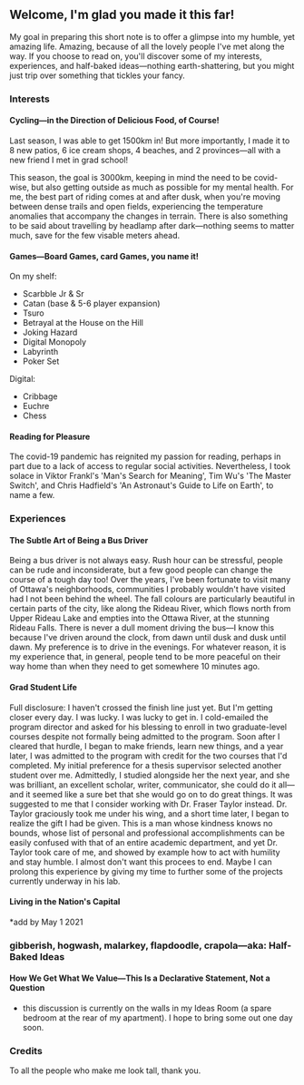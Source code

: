 ## Welcome, I'm glad you made it this far!
My goal in preparing this short note is to offer a glimpse into my humble, yet amazing life. Amazing, because of all the lovely people I've met along the way.
If you choose to read on, you'll discover some of my interests, experiences, and half-baked ideas—nothing earth-shattering, but you might just trip over something that tickles your fancy.

### Interests
#### Cycling—in the Direction of Delicious Food, of Course!
Last season, I was able to get 1500km in! But more importantly, I made it to 8 new patios, 6 ice cream shops, 4 beaches, and 2 provinces—all with a new friend I met in grad school!

This season, the goal is 3000km, keeping in mind the need to be covid-wise, but also getting outside as much as possible for my mental health. For me, the best part of riding comes at and after dusk, when you're moving between dense trails and open fields, experiencing the temperature anomalies that accompany the changes in terrain. There is also something to be said about travelling by headlamp after dark—nothing seems to matter much, save for the few visable meters ahead.

#### Games—Board Games, card Games, you name it!
On my shelf:
- Scarbble Jr & Sr
- Catan (base & 5-6 player expansion)
- Tsuro
- Betrayal at the House on the Hill
- Joking Hazard
- Digital Monopoly
- Labyrinth
- Poker Set

Digital:
- Cribbage
- Euchre
- Chess

#### Reading for Pleasure
The covid-19 pandemic has reignited my passion for reading, perhaps in part due to a lack of access to regular social activities. Nevertheless, I took solace in Viktor Frankl's 'Man's Search for Meaning', Tim Wu's 'The Master Switch', and Chris Hadfield's 'An Astronaut's Guide to Life on Earth', to name a few.

### Experiences
#### The Subtle Art of Being a Bus Driver
Being a bus driver is not always easy. Rush hour can be stressful, people can be rude and inconsiderate, but a few good people can change the course of a tough day too! Over the years, I've been fortunate to visit many of Ottawa's neighborhoods, communities I probably wouldn't have visited had I not been behind the wheel. The fall colours are particularly beautiful in certain parts of the city, like along the Rideau River, which flows north from Upper Rideau Lake and empties into the Ottawa River, at the stunning Rideau Falls. There is never a dull moment driving the bus—I know this because I've driven around the clock, from dawn until dusk and dusk until dawn. My preference is to drive in the evenings. For whatever reason, it is my experience that, in general, people tend to be more peaceful on their way home than when they need to get somewhere 10 minutes ago.

#### Grad Student Life
Full disclosure: I haven't crossed the finish line just yet. But I'm getting closer every day. I was lucky. I was lucky to get in. I cold-emailed the program director and asked for his blessing to enroll in two graduate-level courses despite not formally being admitted to the program. Soon after I cleared that hurdle, I began to make friends, learn new things, and a year later, I was admitted to the program with credit for the two courses that I'd completed. My initial preference for a thesis supervisor selected another student over me. Admittedly, I studied alongside her the next year, and she was brilliant, an excellent scholar, writer, communicator, she could do it all—and it seemed like a sure bet that she would go on to do great things. It was suggested to me that I consider working with Dr. Fraser Taylor instead. Dr. Taylor graciously took me under his wing, and a short time later, I began to realize the gift I had be given. This is a man whose kindness knows no bounds, whose list of personal and professional accomplishments can be easily confused with that of an entire academic department, and yet Dr. Taylor took care of me, and showed by example how to act with humility and stay humble. I almost don't want this procees to end. Maybe I can prolong this experience by giving my time to further some of the projects currently underway in his lab.

#### Living in the Nation's Capital
*add by May 1 2021

### gibberish, hogwash, malarkey, flapdoodle, crapola—aka: Half-Baked Ideas
#### How We Get What We Value—This Is a Declarative Statement, Not a Question
- this discussion is currently on the walls in my Ideas Room (a spare bedroom at the rear of my apartment). I hope to bring some out one day soon.

### Credits
To all the people who make me look tall, thank you.







